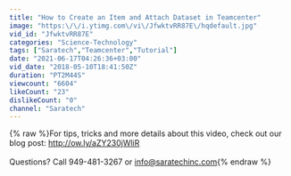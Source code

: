 ```yaml
---
title: "How to Create an Item and Attach Dataset in Teamcenter"
image: "https:\/\/i.ytimg.com\/vi\/JfwktvRR87E\/hqdefault.jpg"
vid_id: "JfwktvRR87E"
categories: "Science-Technology"
tags: ["Saratech","Teamcenter","Tutorial"]
date: "2021-06-17T04:26:36+03:00"
vid_date: "2018-05-10T18:41:50Z"
duration: "PT2M44S"
viewcount: "6604"
likeCount: "23"
dislikeCount: "0"
channel: "Saratech"
---
```

{% raw %}For tips, tricks and more details about this video, check out our blog post: <a rel="nofollow" target="blank" href="http://ow.ly/aZY230jWliR">http://ow.ly/aZY230jWliR</a><br /><br />Questions? Call 949-481-3267 or info@saratechinc.com{% endraw %}
